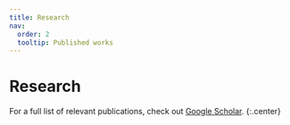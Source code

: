 ```yaml
---
title: Research
nav:
  order: 2
  tooltip: Published works
---
```


# <i class="fas fa-microscope"></i>Research

For a full list of relevant publications, check out [Google Scholar](https://scholar.google.com/citations?user=4kETHY4AAAAJ&amp;hl=en).
{:.center}



